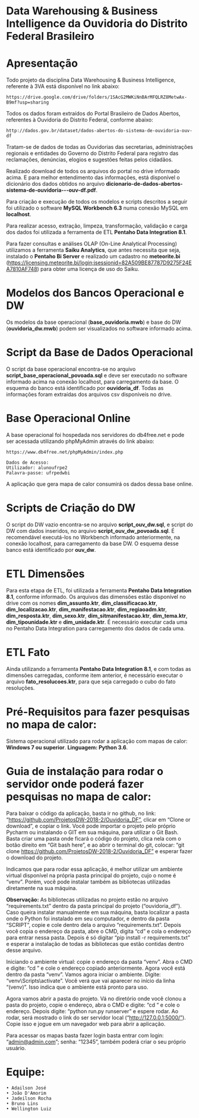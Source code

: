 # Data Warehousing & Business Intelligence da Ouvidoria do Distrito Federal Brasileiro

# Apresentação

Todo projeto da disciplina Data Warehousing & Business Intelligence, referente à 3VA está disponível no link abaixo:

	https://drive.google.com/drive/folders/1SAcG2MWKiNnBArMFQLRZ8MetwAx-B9mf?usp=sharing

Todos os dados foram extraídos do Portal Brasileiro de Dados Abertos, referentes à Ouvidoria do Distrito Federal, conforme abaixo:

	http://dados.gov.br/dataset/dados-abertos-do-sistema-de-ouvidoria-ouv-df

Tratam-se de dados de todas as Ouvidorias das secretarias, administrações regionais e entidades do Governo do Distrito Federal para registro das reclamações, denúncias, elogios e sugestões feitas pelos cidadãos.

Realizado download de todos os arquivos do portal no drive informado acima. E para melhor entendimento das informações, está disponível o dicionário dos dados obtidos no arquivo <b>dicionario-de-dados-abertos-sistema-de-ouvidoria---ouv-df.pdf</b>.

Para criação e execução de todos os modelos e scripts descritos a seguir foi utilizado o software <b>MySQL Workbench 6.3</b> numa conexão MySQL em <b>localhost</b>.

Para realizar acesso, extração, limpeza, transformação, validação e carga dos dados foi utilizada a ferramenta de ETL <b>Pentaho Data Integration 8.1</b>.

Para fazer consultas e análises OLAP (On-Line Analytical Processing) utilizamos a ferramenta <b>Saiku Analytics</b>, que antes necessita que seja, instalado o <b>Pentaho Bi Server</b> e realizado um cadastro no <b>meteorite.bi</b> (https://licensing.meteorite.bi/login;jsessionid=82A509BE87787D9275F24EA7810AF748) para obter uma licença de uso do Saiku.

# Modelos dos Bancos Operacional e DW

Os modelos da base operacional (<b>base_ouvidoria.mwb</b>) e base do DW (<b>ouvidoria_dw.mwb</b>) podem ser visualizados no software informado acima.

# Script da Base de Dados Operacional

O script da base operacional encontra-se no arquivo <b>script_base_operacional_povoada.sql</b> e deve ser executado no software informado acima na conexão localhost, para carregamento da base. O esquema do banco está identificado por <b>ouvidoria_df</b>. Todas as informações foram extraídas dos arquivos csv disponíveis no drive.

# Base Operacional Online

A base operacional foi hospedada nos servidores do db4free.net e pode ser acessada utilizando phpMyAdmin através do link abaixo:

	https://www.db4free.net/phpMyAdmin/index.php

	Dados de Acesso:
	Utilizador: alunoufrpe2
	Palavra-passe: ufrpedwbi

A aplicação que gera mapa de calor consumirá os dados dessa base online.

# Scripts de Criação do DW

O script do DW vazio encontra-se no arquivo <b>script_ouv_dw.sql</b>, e script do DW com dados inseridos, no arquivo <b>script_ouv_dw_povoada.sql</b>. É recomendável executá-los no Workbench informado anteriormente, na conexão localhost, para carregamento da base DW. O esquema desse banco está identificado por <b>ouv_dw</b>.

# ETL Dimensões

Para esta etapa de ETL, foi utilizada a ferramenta <b>Pentaho Data Integration 8.1</b>, conforme informado. Os arquivos das dimensões estão disponível no drive com os nomes <b>dim_assunto.ktr</b>, <b>dim_classificacao.ktr</b>, <b>dim_localizacao.ktr</b>, <b>dim_manifestacao.ktr</b>, <b>dim_regiaoadm.ktr</b>, <b>dim_resposta.ktr</b>, <b>dim_sexo.ktr</b>, <b>dim_sitmanifestacao.ktr</b>, <b>dim_tema.ktr</b>, <b>dim_tipounidade.ktr</b> e <b>dim_unidade.ktr</b>. É necessário executar cada uma no Pentaho Data Integration para carregamento dos dados de cada uma.

# ETL Fato

Ainda utilizando a ferramenta <b>Pentaho Data Integration 8.1</b>, e com todas as dimensões carregadas, conforme item anterior, é necessário executar o arquivo <b>fato_resolucoes.ktr</b>, para que seja carregado o cubo do fato resoluções.


# Pré-Requisitos para fazer pesquisas no mapa de calor:

Sistema operacional utilizado para rodar a aplicação com mapas de calor: <b>Windows 7 ou superior</b>. <b>Linguagem: Python 3.6</b>.
    
# Guia de instalação para rodar o servidor onde poderá fazer pesquisas no mapa de calor:

Para baixar o código da aplicação, basta ir no github, no link: “https://github.com/ProjetosDW-2018-2/Ouvidoria_DF”, clicar em “Clone or download”, e copiar o link. Você pode importar o projeto pelo próprio Pycharm ou instalando o GIT em sua máquina, para utilizar o Git Bash. Basta criar uma pasta onde ficará o código do projeto, clica nela com o botão direito em “Git bash here”, e ao abrir o terminal do git, colocar: “git clone https://github.com/ProjetosDW-2018-2/Ouvidoria_DF” e esperar fazer o download do projeto.

Indicamos que para rodar essa aplicação, é melhor utilizar um ambiente virtual disponível na própria pasta principal do projeto, cujo o nome é “venv”. Porém, você pode instalar também as bibliotecas utilizadas diretamente na sua máquina.

<b>Observação:</b> As bibliotecas utilizadas no projeto estão no arquivo “requirements.txt” dentro da pasta principal do projeto (“ouvidoria_df”). Caso queira instalar manualmente em sua máquina, basta localizar a pasta onde o Python foi instalado em seu computador, e dentro da pasta “SCRIPT”, copie e cole dentro dela o arquivo “requirements.txt”. Depois você copia o endereço da pasta, abre o CMD, digita “cd” e cola o endereço para entrar nessa pasta. Depois é só digitar “pip install -r requirements.txt” e esperar a instalação de todas as bibliotecas que estão contidas dentro desse arquivo.

Iniciando o ambiente virtual: copie o endereço da pasta “venv”. Abra o CMD e digite: “cd ” e cole o endereço copiado anteriormente. Agora você está dentro da pasta “venv”. Vamos agora iniciar o ambiente. Digite: “venv\Scripts\activate”. Você verá que vai aparecer no início da linha “(venv)”. Isso indica que o ambiente está pronto para uso.

Agora vamos abrir a pasta do projeto. Vá no diretório onde você clonou a pasta do projeto, copie o endereço, abra o CMD e digite: “cd “ e cole o endereço. Depois digite: “python run.py runserver” e espere rodar. Ao rodar, será mostrado o link do ser servidor local (“http://127.0.0.1:5000/”). Copie isso e jogue em um navegador web para abrir a aplicação.

Para acessar os mapas basta fazer login basta entrar com login: “admin@admin.com”; senha: “12345”, também poderá criar o seu próprio usuário.

# Equipe: 

    • Adailson José
    • João D'Amorim
    • Jadeilson Rocha
    • Bruno Lins
    • Wellington Luiz
